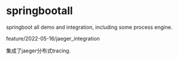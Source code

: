 # springbootall

springboot all demo and integration, including some process engine.

feature/2022-05-16/jaeger_integration

集成了jaeger分布式tracing.

